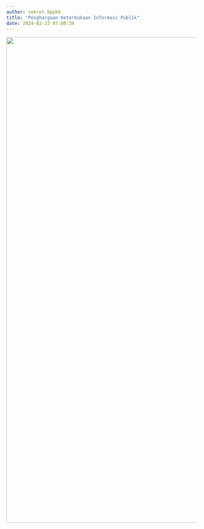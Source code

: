 ```yaml
---
author: sekret.bppkb
title: "Penghargaan Keterbukaan Informasi Publik"
date: 2024-02-23 07:00:39
---
```

<p><img src="/images/wAAWy9HpXPSqJAMZWiRy.png" alt="" width="1148" height="1278" /></p>